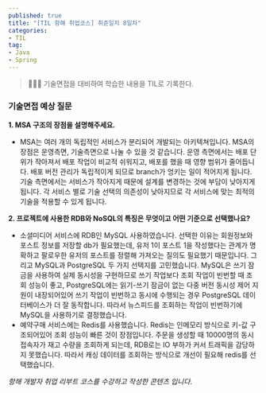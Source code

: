 ```yaml
---
published: true
title: "[TIL 항해 취업코스] 취준일지 8일차"
categories: 
- TIL
tag:
- Java
- Spring
---
```

> 👩🏻‍💻 기술면접을 대비하여 학습한 내용을 TIL로 기록한다.

### 기술면접 예상 질문
**1. MSA 구조의 장점을 설명해주세요.**
* MSA는 여러 개의 독립적인 서비스가 분리되어 개발되는 아키텍쳐입니다. MSA의 장점은 운영측면, 기술측면으로 나눌 수 있을 것 같습니다. 운영 측면에서는 배포 단위가 작아져서 배포 작업이 비교적 쉬워지고, 배포를 했을 때 영향 범위가 줄어듭니다. 배포 버전 관리가 독립적이게 되므로 branch가 엉키는 일이 적어지게 됩니다.
   기술 측면에서는 서비스가 작아지게 때문에 설계를 변경하는 것에 부담이 낮아지게 됩니다. 각 서비스 별로 기술 선택의 의존성이 낮아지므로 각 서비스에 맞는 최적의 기술을 적용할 수 있게 됩니다.

**2. 프로젝트에 사용한 RDB와 NoSQL의 특징은 무엇이고 어떤 기준으로 선택했나요?**
* 소셜미디어 서비스에 RDB인 MySQL 사용하였습니다. 선택한 이유는 회원정보와 포스트 정보를 저장할 db가 필요했는데, 유저 1이 포스트 1을 작성했다는 관계가 명확하고 팔로우한 유저의 포스트를 정렬해 가져오는 질의도 필요했기 때문입니다.
   그리고 MySQL과 PostgreSQL 두 가지 선택지를 고민했습니다.
   MySQL은 쓰기 잠금을 사용하여 실제 동시성을 구현하므로 쓰기 작업보다 조회 작업이 빈번할 때 조회 성능이 좋고, PostgreSQL에는 읽기-쓰기 잠금이 없는 다중 버전 동시성 제어 지원이 내장되어있어 쓰기 작업이 빈번하고 동시에 수행되는 경우 PostgreSQL 데이터베이스가 더 잘 동작합니다.
   따라서 뉴스피드를 조회하는 작업이 빈번하기에 MySQL을 사용하기로 결정했습니다.
* 예약구매 서비스에는 Redis를 사용했습니다. Redis는 인메모리 방식으로 키-값 구조되어있어 조회 성능이 빠른 것이 장점입니다. 주문을 생성할 때 10000명의 동시 접속자가 재고 수량을 조회하게 되는데, RDB로는 IO 부하가 커서 트래픽을 감당하지 못했습니다. 따라서 캐싱 데이터를 조회하는 방식으로 개선이 필요해 redis를 선택했습니다.


_항해 개발자 취업 리부트 코스를 수강하고 작성한 콘텐츠 입니다._
